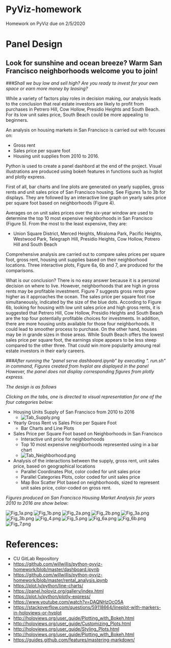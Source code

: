 # PyViz-homework
Homework on PyViz due on 2/5/2020

# Panel Design

## Look for sunshine and ocean breeze? Warm San Francisco neighborhoods welcome you to join! 
*###Shall we buy low and sell high? Are you ready to invest for your own space or earn more money by leasing?*

While a variety of factors play roles in decision making, our analysis leads to the conclusion that real estate investors are likely to profit from purchases in Petrero Hill, Cow Hollow, Presidio Heights and South Beach. For its low unit sales price, South Beach could be more appealing to beginners. 

An analysis on housing markets in San Francisco is carried out with focuses on:
* Gross rent
* Sales price per square foot
* Housing unit supplies 
from 2010 to 2016. 

Python is used to create a panel dashbord at the end of the project.
Visual illustrations are produced using bokeh features in functions such as hvplot and plotly express.

First of all, bar charts and line plots are generated on yearly supplies, gross rents and unit sales price of San Francisco housing. See Figures 1a to 3b for displays. They are followed by an interactive line graph on yearly sales price per square foot based on neighborhoods (Figure 4).

Averages on on unit sales prices over the six-year window are used to determine the top 10 most expensive neighborhoods in San Francisco (Figure 5). From the most to the least expensive, they are:
* Union Square District, Merced Heights, Miraloma Park, Pacific Heights, Westwood Park, Telegraph Hill, Presidio Heights, Cow Hollow, Potrero Hill and South Beach

Comprehensive analysis are carried out to compare sales prices per square foot, gross rent, housing unit supplies based on their neighborhood locations. Three interactive plots, Figure 6a, 6b and 7, are produced for the comparisons.

What is our conclusion? There is no easy answer because it is a personal decision on where to live. However, neighborhoods that are high in gross rents may be profitable investment. Figure 7 suggests gross rents grow higher as it approaches the ocean. The sales price per square foot rise simultaneously, indicated by the size of the blue dots. According to Figure 6b, looking for housing with low unit sales price and high gross rents, it is suggested that Petrero Hill, Cow Hollow, Presidio Heights and South Beach are the top four potentially profitable choices for investments. In addition, there are more housing units available for those four neighborhoods. It could lead to smoother process to purchase. On the other hand, houses may be in grande sizes in those areas. While South Beach offers the lowest sales price per square foot, the earnings slope appears to be less steep compared to the other three. That could win more popularity amoung real estate investors in their early careers. 


_###After running the "panel serve dashboard.ipynb" by executing ". run.sh" in command,_
_Figures created from hvplot are displayed in the panel_
_However, the panel does not display corresponding figures from plotly express._

_*The design is as follows*_

_*Clicking on the tabs, one is directed to visual representation for one of the four categories below:*_
* Housing Units Supply of San Francisco from 2010 to 2016
    * ![Tab_Supply.png](Answers/Images/Tab_Supply.png)
* Yearly Gross Rent vs Sales Price per Square Foot 
    * Bar Charts and Line Plots
* Sales Price per Square Foot based on Neighborhoods in San Francisco
    * Interactive unit price for neighborhoods
    * Top 10 most expensive neighborhoods represented using in a bar chart
    * ![Tab_Neighborhood.png](Answers/Images/Tab_Neighborhood.png)
* Analysis of the interactions between the supply, gross rent, unit sales price, based on geographical locations
    * Parallel Coordinates Plot, color coded for unit sales price
    * Parallel Categories Plots, color coded for unit sales price
    * Map Box Scatter Plot based on neighborhoods, sized to represent unit sales price, color-coded on gross rent.

_*Figures produced on San Francisco Housing Market Analysis for years 2010 to 2016 are show below:*_

![Fig_1a.png](Answers/Images/Fig_1a.png)
![Fig_1b.png](Answers/Images/Fig_1b.png)
![Fig_2a.png](Answers/Images/Fig_2a.png)
![Fig_2b.png](Answers/Images/Fig_2b.png)
![Fig_3a.png](Answers/Images/Fig_3a.png)
![Fig_3b.png](Answers/Images/Fig_3b.png)
![Fig_4.png](Answers/Images/Fig_4.png)
![Fig_5.png](Answers/Images/Fig_5.png)
![Fig_6a.png](Answers/Images/Fig_6a.png)
![Fig_6b.png](Answers/Images/Fig_6b.png)
![Fig_7.png](Answers/Images/Fig_7.png)


# References:
* CU GitLab Repository
* https://github.com/willwillis/python-pyviz-homework/blob/master/dashboard.ipynb
* https://github.com/willwillis/python-pyviz-homework/blob/master/rental_analysis.ipynb
* https://plot.ly/python/line-charts/
* https://panel.holoviz.org/gallery/index.html
* https://plot.ly/python/plotly-express/
* https://www.youtube.com/watch?v=DAQNHzOcO5A
* https://stackoverflow.com/questions/59118664/lineplot-with-markers-in-holoviews-or-hvplot
* http://holoviews.org/user_guide/Plotting_with_Bokeh.html
* http://holoviews.org/user_guide/Customizing_Plots.html
* http://holoviews.org/user_guide/Styling_Plots.html
* http://holoviews.org/user_guide/Plotting_with_Bokeh.html
* https://guides.github.com/features/mastering-markdown/